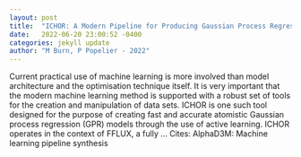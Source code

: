 ```yaml
---
layout: post
title:  "ICHOR: A Modern Pipeline for Producing Gaussian Process Regression Models for Atomistic Simulations"
date:   2022-06-20 23:00:52 -0400
categories: jekyll update
author: "M Burn, P Popelier - 2022"
---
```

Current practical use of machine learning is more involved than model architecture and the optimisation technique itself. It is very important that the modern machine learning method is supported with a robust set of tools for the creation and manipulation of data sets. ICHOR is one such tool designed for the purpose of creating fast and accurate atomistic Gaussian process regression (GPR) models through the use of active learning. ICHOR operates in the context of FFLUX, a fully …
Cites: ‪AlphaD3M: Machine learning pipeline synthesis‬  